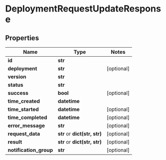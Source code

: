 # DeploymentRequestUpdateResponse

## Properties
Name | Type | Notes
------------ | ------------- | -------------
**id** | **str** | 
**deployment** | **str** | [optional] 
**version** | **str** | 
**status** | **str** | 
**success** | **bool** | [optional] 
**time_created** | **datetime** | 
**time_started** | **datetime** | [optional] 
**time_completed** | **datetime** | [optional] 
**error_message** | **str** | [optional] 
**request_data** | **str** or **dict(str, str)** | [optional] 
**result** | **str** or **dict(str, str)** | [optional] 
**notification_group** | **str** | [optional] 


